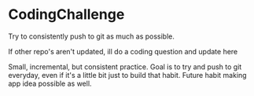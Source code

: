 CodingChallenge
===============

Try to consistently push to git as much as possible. 

If other repo's aren't updated, ill do a coding question and update here 

Small, incremental, but consistent practice. Goal is to try and push to git everyday, even if it's a little bit just to build that habit. Future habit making app idea possible as well.


